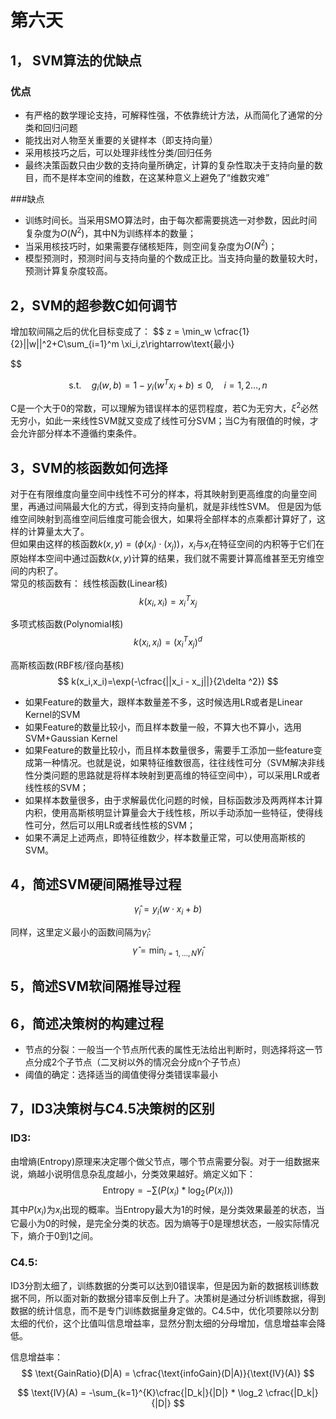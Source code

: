 # 第六天

## 1， SVM算法的优缺点

### 优点
- 有严格的数学理论支持，可解释性强，不依靠统计方法，从而简化了通常的分类和回归问题
- 能找出对人物至关重要的关键样本（即支持向量）
- 采用核技巧之后，可以处理非线性分类/回归任务
- 最终决策函数只由少数的支持向量所确定，计算的复杂性取决于支持向量的数目，而不是样本空间的维数，在这某种意义上避免了“维数灾难”

###缺点
- 训练时间长。当采用SMO算法时，由于每次都需要挑选一对参数，因此时间复杂度为$O(N^2)$，其中N为训练样本的数量；
- 当采用核技巧时，如果需要存储核矩阵，则空间复杂度为$O(N^2)$；
- 模型预测时，预测时间与支持向量的个数成正比。当支持向量的数量较大时，预测计算复杂度较高。

## 2，SVM的超参数C如何调节

增加软间隔之后的优化目标变成了：
$$
    z = \min_w \cfrac{1}{2}||w||^2+C\sum_{i=1}^m \xi_i,z\rightarrow\text{最小}

$$

$$
    \text{s.t.}\quad g_i(w,b)=1-y_i(w^T x_i+b)\leq 0,\quad i=1,2...,n
$$

C是一个大于0的常数，可以理解为错误样本的惩罚程度，若C为无穷大，$\xi^2$必然无穷小，如此一来线性SVM就又变成了线性可分SVM；当C为有限值的时候，才会允许部分样本不遵循约束条件。


## 3，SVM的核函数如何选择

对于在有限维度向量空间中线性不可分的样本，将其映射到更高维度的向量空间里，再通过间隔最大化的方式，得到支持向量机，就是非线性SVM。
但是因为低维空间映射到高维空间后维度可能会很大，如果将全部样本的点乘都计算好了，这样的计算量太大了。
\
但如果由这样的核函数$k(x,y)=(\phi (x_i)\cdot(x_j))$，$x_i$与$x_i$在特征空间的内积等于它们在原始样本空间中通过函数$k(x,y)$计算的结果，我们就不需要计算高维甚至无穷维空间的内积了。
\
常见的核函数有：
线性核函数(Linear核)
$$
    k(x_i,x_i)=x_i^Tx_j    
$$

多项式核函数(Polynomial核)
$$
    k(x_i,x_i)=(x_i^Tx_j)^d
$$

高斯核函数(RBF核/径向基核)
$$
    k(x_i,x_i)=\exp(-\cfrac{||x_i - x_j||}{2\delta ^2})
$$
- 如果Feature的数量大，跟样本数量差不多，这时候选用LR或者是Linear Kernel的SVM
- 如果Feature的数量比较小，而且样本数量一般，不算大也不算小，选用SVM+Gaussian Kernel
- 如果Feature的数量比较小，而且样本数量很多，需要手工添加一些feature变成第一种情况。也就是说，如果特征维数很高，往往线性可分（SVM解决非线性分类问题的思路就是将样本映射到更高维的特征空间中），可以采用LR或者线性核的SVM；
- 如果样本数量很多，由于求解最优化问题的时候，目标函数涉及两两样本计算内积，使用高斯核明显计算量会大于线性核，所以手动添加一些特征，使得线性可分，然后可以用LR或者线性核的SVM；
- 如果不满足上述两点，即特征维数少，样本数量正常，可以使用高斯核的SVM。
  



## 4，简述SVM硬间隔推导过程

$$
    \hat{\gamma}_i= y_i(w\cdot x_i+b)
$$

同样，这里定义最小的函数间隔为$\hat{\gamma}_i$:
$$
    \hat{\gamma}= \min_{i=1,...,N}\hat{\gamma}_i
$$


## 5，简述SVM软间隔推导过程




## 6，简述决策树的构建过程

- 节点的分裂：一般当一个节点所代表的属性无法给出判断时，则选择将这一节点分成2个子节点（二叉树以外的情况会分成n个子节点）
- 阈值的确定：选择适当的阈值使得分类错误率最小

## 7，ID3决策树与C4.5决策树的区别
### ID3: 
由增熵(Entropy)原理来决定哪个做父节点，哪个节点需要分裂。对于一组数据来说，熵越小说明信息杂乱度越小，分类效果越好。熵定义如下：
$$
    \text{Entropy}=-\sum(P(x_i)*\log_2(P(x_i)))
$$
其中$P(x_i)$为$x_i$出现的概率。当Entropy最大为1的时候，是分类效果最差的状态，当它最小为0的时候，是完全分类的状态。因为熵等于0是理想状态，一般实际情况下，熵介于0到1之间。

### C4.5:
ID3分割太细了，训练数据的分类可以达到0错误率，但是因为新的数据核训练数据不同，所以面对新的数据分错率反倒上升了。决策树是通过分析训练数据，得到数据的统计信息，而不是专门训练数据量身定做的。C4.5中，优化项要除以分割太细的代价，这个比值叫信息增益率，显然分割太细的分母增加，信息增益率会降低。

信息增益率：
$$
    \text{GainRatio}(D|A) = \cfrac{\text{infoGain}(D|A)}{\text{IV}(A)}
$$

$$
    \text{IV}(A) = -\sum_{k=1}^{K}\cfrac{|D_k|}{|D|} * \log_2 \cfrac{|D_k|}{|D|}
$$

